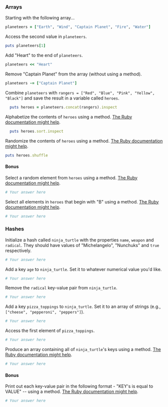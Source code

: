 ### Arrays

Starting with the following array...

```rb
planeteers = ["Earth", "Wind", "Captain Planet", "Fire", "Water"]
```

Access the second value in `planeteers`.

```rb
puts planeteers[1]
```

Add "Heart" to the end of `planeteers`.

```rb
planeteers << "Heart"

```

Remove "Captain Planet" from the array (without using a method).

```rb
planeteers -= ["Captain Planet"]


```

Combine `planeteers` with `rangers = ["Red", "Blue", "Pink", "Yellow", "Black"]` and save the result in a variable called `heroes`.

```rb
  puts heroes = planeteers.concat(rangers).inspect
```

Alphabetize the contents of `heroes` using a method. [The Ruby documentation might help](http://ruby-doc.org/core-2.2.0/Array.html).

```rb
  puts heroes.sort.inspect

```

Randomize the contents of `heroes` using a method. [The Ruby documentation might help](http://ruby-doc.org/core-2.2.0/Array.html).

```rb
puts heroes.shuffle

```

#### Bonus

Select a random element from `heroes` using a method. [The Ruby documentation might help](http://ruby-doc.org/core-2.2.0/Array.html).

```rb
# Your answer here
```

Select all elements in `heroes` that begin with "B" using a method. [The Ruby documentation might help](http://ruby-doc.org/core-2.2.0/Array.html).

```rb
# Your answer here
```

### Hashes

Initialize a hash called `ninja_turtle` with the properties `name`, `weapon` and `radical`. They should have values of "Michelangelo", "Nunchuks" and `true` respectively.

```rb
# Your answer here
```

Add a key `age` to `ninja_turtle`. Set it to whatever numerical value you'd like.

```rb
# Your answer here
```

Remove the `radical` key-value pair from `ninja_turtle`.

```rb
# Your answer here
```

Add a key `pizza_toppings` to `ninja_turtle`. Set it to an array of strings (e.g., `["cheese", "pepperoni", "peppers"]`).

```rb
# Your answer here
```

Access the first element of `pizza_toppings`.

```rb
# Your answer here
```

Produce an array containing all of `ninja_turtle`'s keys using a method. [The Ruby documentation might help](http://ruby-doc.org/core-1.9.3/Hash.html).

```rb
# Your answer here
```

#### Bonus

Print out each key-value pair in the following format - "KEY's is equal to VALUE" -- using a method. [The Ruby documentation might help](http://ruby-doc.org/core-1.9.3/Hash.html).

```rb
# Your answer here
```
